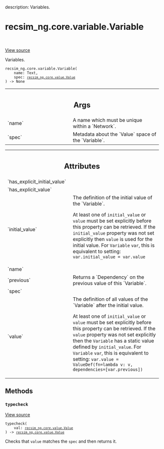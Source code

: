 description: Variables.

<div itemscope itemtype="http://developers.google.com/ReferenceObject">
<meta itemprop="name" content="recsim_ng.core.variable.Variable" />
<meta itemprop="path" content="Stable" />
<meta itemprop="property" content="__init__"/>
<meta itemprop="property" content="typecheck"/>
</div>

# recsim_ng.core.variable.Variable

<!-- Insert buttons and diff -->

<table class="tfo-notebook-buttons tfo-api nocontent" align="left">

</table>

<a target="_blank" href="https://github.com/google-research/recsim_ng/tree/master/recsim_ng/core/variable.py">View
source</a>

Variables.

<pre class="devsite-click-to-copy prettyprint lang-py tfo-signature-link">
<code>recsim_ng.core.variable.Variable(
    name: Text,
    spec: <a href="../../../recsim_ng/core/value/Value.md"><code>recsim_ng.core.value.Value</code></a>
) -> None
</code></pre>

<!-- Placeholder for "Used in" -->

<!-- Tabular view -->
 <table class="responsive fixed orange">
<colgroup><col width="214px"><col></colgroup>
<tr><th colspan="2"><h2 class="add-link">Args</h2></th></tr>

<tr>
<td>
`name`
</td>
<td>
A name which must be unique within a `Network`.
</td>
</tr><tr>
<td>
`spec`
</td>
<td>
Metadata about the `Value` space of the `Variable`.
</td>
</tr>
</table>

<!-- Tabular view -->
 <table class="responsive fixed orange">
<colgroup><col width="214px"><col></colgroup>
<tr><th colspan="2"><h2 class="add-link">Attributes</h2></th></tr>

<tr> <td> `has_explicit_initial_value` </td> <td>

</td> </tr><tr> <td> `has_explicit_value` </td> <td>

</td> </tr><tr> <td> `initial_value` </td> <td> The definition of the initial
value of the `Variable`.

At least one of `initial_value` or `value` must be set explicitly before this
property can be retrieved. If the `initial_value` property was not set
explicitly then `value` is used for the initial value. For `Variable` `var`,
this is equivalent to setting: `var.initial_value = var.value` </td> </tr><tr>
<td> `name` </td> <td>

</td> </tr><tr> <td> `previous` </td> <td> Returns a `Dependency` on the
previous value of this `Variable`. </td> </tr><tr> <td> `spec` </td> <td>

</td> </tr><tr> <td> `value` </td> <td> The definition of all values of the
`Variable` after the initial value.

At least one of `initial_value` or `value` must be set explicitly before
this property can be retrieved. If the `value` property was not set
explicitly then the `Variable` has a static value defined by
`initial_value`. For `Variable` `var`, this is equivalent to setting:
`var.value = ValueDef(fn=lambda v: v, dependencies=[var.previous])`
</td>
</tr>
</table>

## Methods

<h3 id="typecheck"><code>typecheck</code></h3>

<a target="_blank" href="https://github.com/google-research/recsim_ng/tree/master/recsim_ng/core/variable.py">View
source</a>

<pre class="devsite-click-to-copy prettyprint lang-py tfo-signature-link">
<code>typecheck(
    val: <a href="../../../recsim_ng/core/value/Value.md"><code>recsim_ng.core.value.Value</code></a>
) -> <a href="../../../recsim_ng/core/value/Value.md"><code>recsim_ng.core.value.Value</code></a>
</code></pre>

Checks that `value` matches the `spec` and then returns it.
